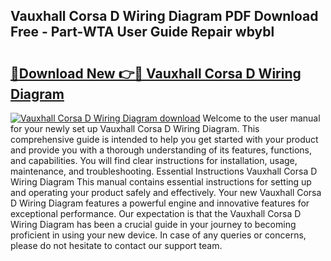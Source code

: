 ## Vauxhall Corsa D Wiring Diagram PDF Download Free - Part-WTA User Guide Repair wbybl

# <h2><a href="http://dfm82v8.blite.top/?on=Vauxhall+Corsa+D+Wiring+Diagram">🔗Download New 👉🔴 Vauxhall Corsa D Wiring Diagram</a></h2>

[![Vauxhall Corsa D Wiring Diagram download](https://i.imgur.com/lujVjoI.png)](http://dfm82v8.blite.top/?on=Vauxhall+Corsa+D+Wiring+Diagram)
Welcome to the user manual for your newly set up Vauxhall Corsa D Wiring Diagram. This comprehensive guide is intended to help you get started with your product and provide you with a thorough understanding of its features, functions, and capabilities. You will find clear instructions for installation, usage, maintenance, and troubleshooting. Essential Instructions Vauxhall Corsa D Wiring Diagram This manual contains essential instructions for setting up and operating your product safely and effectively. Your new Vauxhall Corsa D Wiring Diagram features a powerful engine and innovative features for exceptional performance. Our expectation is that the Vauxhall Corsa D Wiring Diagram has been a crucial guide in your journey to becoming proficient in using your new device. In case of any queries or concerns, please do not hesitate to contact our support team.
